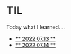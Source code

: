 # TIL
Today what I learned....

- [** 2022.07.13 **](/TIL_220713.md)
- [** 2022.07.14 **](/TIL_220714.md)

